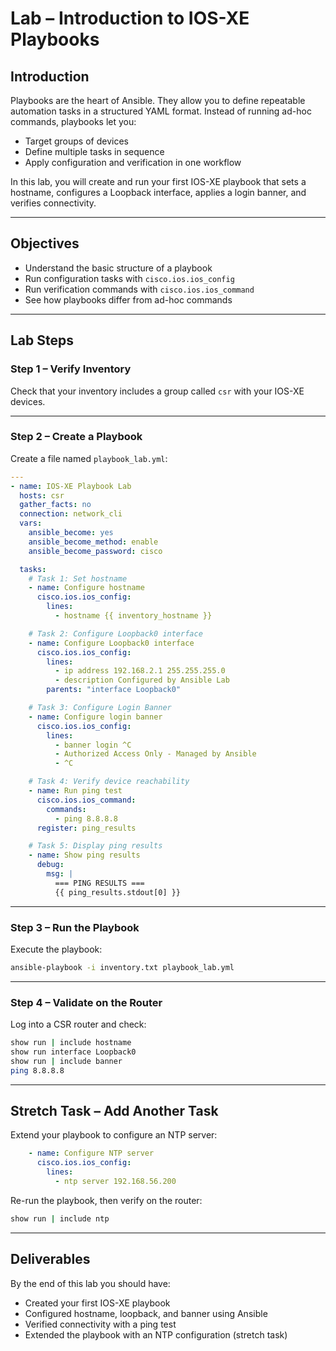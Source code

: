 

# Lab – Introduction to IOS-XE Playbooks

## Introduction

Playbooks are the heart of Ansible. They allow you to define repeatable automation tasks in a structured YAML format. Instead of running ad-hoc commands, playbooks let you:

* Target groups of devices
* Define multiple tasks in sequence
* Apply configuration and verification in one workflow

In this lab, you will create and run your first IOS-XE playbook that sets a hostname, configures a Loopback interface, applies a login banner, and verifies connectivity.

---

## Objectives

* Understand the basic structure of a playbook
* Run configuration tasks with `cisco.ios.ios_config`
* Run verification commands with `cisco.ios.ios_command`
* See how playbooks differ from ad-hoc commands

---

## Lab Steps

### Step 1 – Verify Inventory

Check that your inventory includes a group called `csr` with your IOS-XE devices.

---

### Step 2 – Create a Playbook

Create a file named `playbook_lab.yml`:

```yaml
---
- name: IOS-XE Playbook Lab
  hosts: csr
  gather_facts: no
  connection: network_cli
  vars:
    ansible_become: yes
    ansible_become_method: enable
    ansible_become_password: cisco

  tasks:
    # Task 1: Set hostname
    - name: Configure hostname
      cisco.ios.ios_config:
        lines:
          - hostname {{ inventory_hostname }}

    # Task 2: Configure Loopback0 interface
    - name: Configure Loopback0 interface
      cisco.ios.ios_config:
        lines:
          - ip address 192.168.2.1 255.255.255.0
          - description Configured by Ansible Lab
        parents: "interface Loopback0"

    # Task 3: Configure Login Banner
    - name: Configure login banner
      cisco.ios.ios_config:
        lines:
          - banner login ^C
          - Authorized Access Only - Managed by Ansible
          - ^C

    # Task 4: Verify device reachability
    - name: Run ping test
      cisco.ios.ios_command:
        commands:
          - ping 8.8.8.8
      register: ping_results

    # Task 5: Display ping results
    - name: Show ping results
      debug:
        msg: |
          === PING RESULTS ===
          {{ ping_results.stdout[0] }}
```

---

### Step 3 – Run the Playbook

Execute the playbook:

```bash
ansible-playbook -i inventory.txt playbook_lab.yml
```

---

### Step 4 – Validate on the Router

Log into a CSR router and check:

```bash
show run | include hostname
show run interface Loopback0
show run | include banner
ping 8.8.8.8
```

---

## Stretch Task – Add Another Task

Extend your playbook to configure an NTP server:

```yaml
    - name: Configure NTP server
      cisco.ios.ios_config:
        lines:
          - ntp server 192.168.56.200
```

Re-run the playbook, then verify on the router:

```bash
show run | include ntp
```

---

## Deliverables

By the end of this lab you should have:

* Created your first IOS-XE playbook
* Configured hostname, loopback, and banner using Ansible
* Verified connectivity with a ping test
* Extended the playbook with an NTP configuration (stretch task)
